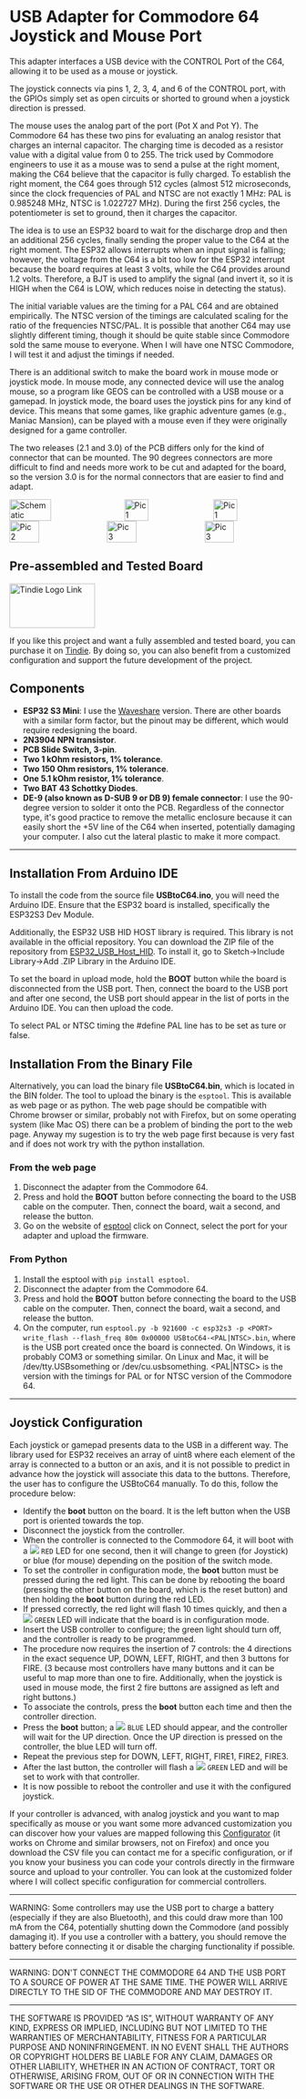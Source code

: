 # USB Adapter for Commodore 64 Joystick and Mouse Port

This adapter interfaces a USB device with the CONTROL Port of the C64, allowing it to be used as a mouse or joystick.

The joystick connects via pins 1, 2, 3, 4, and 6 of the CONTROL port, with the GPIOs simply set as open circuits or shorted to ground when a joystick direction is pressed.

The mouse uses the analog part of the port (Pot X and Pot Y). The Commodore 64 has these two pins for evaluating an analog resistor that charges an internal capacitor. The charging time is decoded as a resistor value with a digital value from 0 to 255. The trick used by Commodore engineers to use it as a mouse was to send a pulse at the right moment, making the C64 believe that the capacitor is fully charged. To establish the right moment, the C64 goes through 512 cycles (almost 512 microseconds, since the clock frequencies of PAL and NTSC are not exactly 1 MHz: PAL is 0.985248 MHz, NTSC is 1.022727 MHz). During the first 256 cycles, the potentiometer is set to ground, then it charges the capacitor.

The idea is to use an ESP32 board to wait for the discharge drop and then an additional 256 cycles, finally sending the proper value to the C64 at the right moment. The ESP32 allows interrupts when an input signal is falling; however, the voltage from the C64 is a bit too low for the ESP32 interrupt because the board requires at least 3 volts, while the C64 provides around 1.2 volts. Therefore, a BJT is used to amplify the signal (and invert it, so it is HIGH when the C64 is LOW, which reduces noise in detecting the status).

The initial variable values are the timing for a PAL C64 and are obtained empirically. The NTSC version of the timings are calculated scaling for the ratio of the frequencies NTSC/PAL. It is possible that another C64 may use slightly different timing, though it should be quite stable since Commodore sold the same mouse to everyone. When I will have one NTSC Commodore, I will test it and adjust the timings if needed.

There is an additional switch to make the board work in mouse mode or joystick mode. In mouse mode, any connected device will use the analog mouse, so a program like GEOS can be controlled with a USB mouse or a gamepad. In joystick mode, the board uses the joystick pins for any kind of device. This means that some games, like graphic adventure games (e.g., Maniac Mansion), can be played with a mouse even if they were originally designed for a game controller.

The two releases (2.1 and 3.0) of the PCB differs only for the kind of connector that can be mounted. The 90 degrees connectors are more difficult to find and needs more work to be cut and adapted for the board, so the version 3.0 is for the normal connectors that are easier to find and adapt.

<div style="display: flex; justify-content: space-between;">
  <img src="https://github.com/emanuelelaface/USBtoC64/blob/main/images/schematic.jpeg" alt="Schematic" style="width: 38%;">
  <img src="https://github.com/emanuelelaface/USBtoC64/blob/main/images/pic1-rev2.1.jpg" alt="Pic 1" style="width: 29%;">
  <img src="https://github.com/emanuelelaface/USBtoC64/blob/main/images/pic1-rev3.0.jpg" alt="Pic 1" style="width: 29%;">
</div>
<div style="display: flex; justify-content: space-between;">
  <img src="https://github.com/emanuelelaface/USBtoC64/blob/main/images/pic2-rev2.1.jpg" alt="Pic 2" style="width: 32%;">
  <img src="https://github.com/emanuelelaface/USBtoC64/blob/main/images/pic2-rev3.0.jpg" alt="Pic 3" style="width: 32%;">
  <img src="https://github.com/emanuelelaface/USBtoC64/blob/main/images/pic3-rev3.0.jpg" alt="Pic 3" style="width: 32%;">
</div>

## Pre-assembled and Tested Board
<div style="display: flex; justify-content: space-between;">
  <a href="https://www.tindie.com/products/burglar_ot/usbtoc64/"><img src="https://github.com/emanuelelaface/USBtoC64/blob/main/images/tindie-logo.png" alt="Tindie Logo Link" width="150" height="78"></a>
</div>

If you like this project and want a fully assembled and tested board, you can purchase it on [Tindie](https://www.tindie.com/products/burglar_ot/usbtoc64/). By doing so, you can also benefit from a customized configuration and support the future development of the project.

## Components
- **ESP32 S3 Mini**: I use the [Waveshare](https://www.waveshare.com/esp32-s3-zero.htm) version. There are other boards with a similar form factor, but the pinout may be different, which would require redesigning the board.
- **2N3904 NPN transistor**.
- **PCB Slide Switch, 3-pin**.
- **Two 1 kOhm resistors, 1% tolerance**.
- **Two 150 Ohm resistors, 1% tolerance**.
- **One 5.1 kOhm resistor, 1% tolerance**.
- **Two BAT 43 Schottky Diodes**.
- **DE-9 (also known as D-SUB 9 or DB 9) female connector**: I use the 90-degree version to solder it onto the PCB. Regardless of the connector type, it's good practice to remove the metallic enclosure because it can easily short the +5V line of the C64 when inserted, potentially damaging your computer. I also cut the lateral plastic to make it more compact.


---
## Installation From Arduino IDE

To install the code from the source file **USBtoC64.ino**, you will need the Arduino IDE. Ensure that the ESP32 board is installed, specifically the ESP32S3 Dev Module.

Additionally, the ESP32 USB HID HOST library is required. This library is not available in the official repository. You can download the ZIP file of the repository from [ESP32_USB_Host_HID](https://github.com/esp32beans/ESP32_USB_Host_HID). To install it, go to Sketch->Include Library->Add .ZIP Library in the Arduino IDE.

To set the board in upload mode, hold the **BOOT** button while the board is disconnected from the USB port. Then, connect the board to the USB port and after one second, the USB port should appear in the list of ports in the Arduino IDE. You can then upload the code.

To select PAL or NTSC timing the #define PAL line has to be set as ture or false.

## Installation From the Binary File

Alternatively, you can load the binary file **USBtoC64.bin**, which is located in the BIN folder.
The tool to upload the binary is the `esptool`. This is available as web page or as python. The web page should be compatible with Chrome browser or similar, probably not with Firefox, but on some operating system (like Mac OS) there can be a problem of binding the port to the web page. Anyway my sugestion is to try the web page first because is very fast and if does not work try with the python installation.

### From the web page
1. Disconnect the adapter from the Commodore 64.
2. Press and hold the **BOOT** button before connecting the board to the USB cable on the computer. Then, connect the board, wait a second, and release the button.
3. Go on the website of [esptool](https://espressif.github.io/esptool-js/) click on Connect, select the port for your adapter and upload the firmware.

### From Python
1. Install the esptool with `pip install esptool`.
2. Disconnect the adapter from the Commodore 64.
2. Press and hold the **BOOT** button before connecting the board to the USB cable on the computer. Then, connect the board, wait a second, and release the button.
3. On the computer, run `esptool.py -b 921600 -c esp32s3 -p <PORT> write_flash --flash_freq 80m 0x00000 USBtoC64-<PAL|NTSC>.bin`, where <PORT> is the USB port created once the board is connected. On Windows, it is probably COM3 or something similar. On Linux and Mac, it will be /dev/tty.USBsomething or /dev/cu.usbsomething. <PAL|NTSC> is the version with the timings for PAL or for NTSC version of the Commodore 64.

---

## Joystick Configuration

Each joystick or gamepad presents data to the USB in a different way. The library used for ESP32 receives an array of uint8 where each element of the array is connected to a button or an axis, and it is not possible to predict in advance how the joystick will associate this data to the buttons. Therefore, the user has to configure the USBtoC64 manually. To do this, follow the procedure below:

- Identify the **boot** button on the board. It is the left button when the USB port is oriented towards the top.
- Disconnect the joystick from the controller.
- When the controller is connected to the Commodore 64, it will boot with a ![](https://placehold.co/15x15/f03c15/f03c15.png) `RED` LED for one second, then it will change to green (for Joystick) or blue (for mouse) depending on the position of the switch mode.
- To set the controller in configuration mode, the **boot** button must be pressed during the red light. This can be done by rebooting the board (pressing the other button on the board, which is the reset button) and then holding the **boot** button during the red LED.
- If pressed correctly, the red light will flash 10 times quickly, and then a ![](https://placehold.co/15x15/c5f015/c5f015.png) `GREEN` LED will indicate that the board is in configuration mode.
- Insert the USB controller to configure; the green light should turn off, and the controller is ready to be programmed.
- The procedure now requires the insertion of 7 controls: the 4 directions in the exact sequence UP, DOWN, LEFT, RIGHT, and then 3 buttons for FIRE. (3 because most controllers have many buttons and it can be useful to map more than one to fire. Additionally, when the joystick is used in mouse mode, the first 2 fire buttons are assigned as left and right buttons.)
- To associate the controls, press the **boot** button each time and then the controller direction.
- Press the **boot** button; a ![](https://placehold.co/15x15/1589F0/1589F0.png) `BLUE` LED should appear, and the controller will wait for the UP direction. Once the UP direction is pressed on the controller, the blue LED will turn off.
- Repeat the previous step for DOWN, LEFT, RIGHT, FIRE1, FIRE2, FIRE3.
- After the last button, the controller will flash a ![](https://placehold.co/15x15/c5f015/c5f015.png) `GREEN` LED and will be set to work with that controller.
- It is now possible to reboot the controller and use it with the configured joystick.

If your controller is advanced, with analog joystick and you want to map specifically as mouse or you want some more advanced customization you can discover how your values
are mapped following this [Configurator](https://raw.githack.com/emanuelelaface/USBtoC64/main/configurator/config.html) (it works on Chrome and similar browsers, not on Firefox) and once you download the CSV file you can contact me for a specific configuration, or if you know your business you can code your controls directly in the firmware source and upload to your controller. You can look at the customized folder where I will collect specific configuration for commercial controllers.

---

WARNING: Some controllers may use the USB port to charge a battery (especially if they are also Bluetooth), and this could draw more than 100 mA from the C64, potentially shutting down the Commodore (and possibly damaging it). If you use a controller with a battery, you should remove the battery before connecting it or disable the charging functionality if possible.

---

WARNING: DON'T CONNECT THE COMMODORE 64 AND THE USB PORT TO A SOURCE OF POWER AT THE SAME TIME.
THE POWER WILL ARRIVE DIRECTLY TO THE SID OF THE COMMODORE AND MAY DESTROY IT.

---

THE SOFTWARE IS PROVIDED “AS IS”, WITHOUT WARRANTY OF ANY KIND, EXPRESS OR IMPLIED, INCLUDING BUT NOT LIMITED TO THE WARRANTIES OF MERCHANTABILITY, FITNESS FOR A PARTICULAR PURPOSE AND NONINFRINGEMENT. IN NO EVENT SHALL THE AUTHORS OR COPYRIGHT HOLDERS BE LIABLE FOR ANY CLAIM, DAMAGES OR OTHER LIABILITY, WHETHER IN AN ACTION OF CONTRACT, TORT OR OTHERWISE, ARISING FROM, OUT OF OR IN CONNECTION WITH THE SOFTWARE OR THE USE OR OTHER DEALINGS IN THE SOFTWARE.
